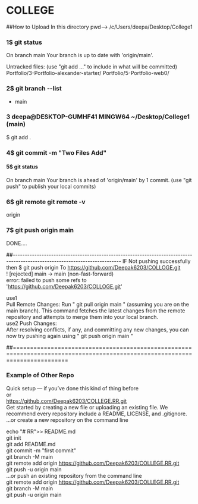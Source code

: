 # COLLEGE
##How to Upload In this directory pwd--> /c/Users/deepa/Desktop/College1

### 1$ git status
On branch main
Your branch is up to date with 'origin/main'.

  Untracked files:
  (use "git add <file>..." to include in what will be committed)
        Portfolio/3-Portfolio-alexander-starter/
        Portfolio/5-Portfolio-web0/

### 2$ git branch --list
* main

### 3 deepa@DESKTOP-GUMHF41 MINGW64 ~/Desktop/College1 (main)
$ git add .

### 4$ git commit -m "Two Files Add"


#### 5$ git status
On branch main
Your branch is ahead of 'origin/main' by 1 commit.
  (use "git push" to publish your local commits)

### 6$ git remote        git remote -v
origin

### 7$ git push origin main
  DONE....

##---------------------------------------------------------------------------------------------------------------------------
IF Not pushing successfully then 
$ git push origin
To https://github.com/Deepak6203/COLLOGE.git<br/>
 ! [rejected]        main -> main (non-fast-forward)<br/>
error: failed to push some refs to 'https://github.com/Deepak6203/COLLOGE.git'


use1 <br/>
Pull Remote Changes:
Run " git pull origin main " (assuming you are on the main branch). This command fetches the latest changes from the remote repository and attempts to merge them into your local branch.<br/>
use2
Push Changes:<br/>
After resolving conflicts, if any, and committing any new changes, you can now try pushing again using " git push origin main " 


##============================================================================================================================
### Example of Other Repo
Quick setup — if you’ve done this kind of thing before <br />
or <br /> 
https://github.com/Deepak6203/COLLEGE.RR.git <br /> 
Get started by creating a new file or uploading an existing file. We recommend every repository include a README, LICENSE, and .gitignore. <br /> 
…or create a new repository on the command line <br /> 

echo "# RR">> README.md <br /> 
git init <br />
git add README.md <br /> 
git commit -m "first commit" <br /> 
git branch -M main <br /> 
git remote add origin https://github.com/Deepak6203/COLLEGE.RR.git <br /> 
git push -u origin main <br /> 
…or push an existing repository from the command line <br /> 
git remote add origin https://github.com/Deepak6203/COLLEGE.RR.git <br /> 
git branch -M main <br />
git push -u origin main <br />
